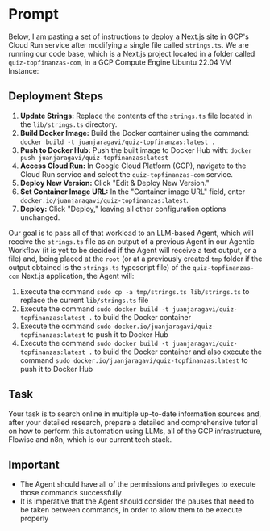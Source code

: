 # Prompt

Below, I am pasting a set of instructions to deploy a Next.js site in GCP's Cloud Run service after
modifying a single file called `strings.ts`. We are running our code base, which is a Next.js
project located in a folder called `quiz-topfinanzas-com`, in a GCP Compute Engine Ubuntu 22.04 VM
Instance:

## Deployment Steps

1. **Update Strings:** Replace the contents of the `strings.ts` file located in the `lib/strings.ts`
   directory.
2. **Build Docker Image:** Build the Docker container using the command:
   `docker build -t juanjaragavi/quiz-topfinanzas:latest .`
3. **Push to Docker Hub:** Push the built image to Docker Hub with:
   `docker push juanjaragavi/quiz-topfinanzas:latest`
4. **Access Cloud Run:** In Google Cloud Platform (GCP), navigate to the Cloud Run service and
   select the `quiz-topfinanzas-com` service.
5. **Deploy New Version:** Click "Edit & Deploy New Version."
6. **Set Container Image URL:** In the "Container image URL" field, enter
   `docker.io/juanjaragavi/quiz-topfinanzas:latest`.
7. **Deploy:** Click "Deploy," leaving all other configuration options unchanged.

Our goal is to pass all of that workload to an LLM-based Agent, which will receive the `strings.ts`
file as an output of a previous Agent in our Agentic Workflow (it is yet to be decided if the Agent
will receive a text output, or a file) and, being placed at the `root` (or at a previously created
`tmp` folder if the output obtained is the `strings.ts` typescript file) of the
`quiz-topfinanzas-com` Next.js application, the Agent will:

1. Execute the command `sudo cp -a tmp/strings.ts lib/strings.ts` to replace the current
   `lib/strings.ts` file
2. Execute the command `sudo docker build -t juanjaragavi/quiz-topfinanzas:latest .` to build the
   Docker container
3. Execute the command `sudo docker.io/juanjaragavi/quiz-topfinanzas:latest` to push it to Docker
   Hub
4. Execute the command `sudo docker build -t juanjaragavi/quiz-topfinanzas:latest .` to build the
   Docker container and also execute the command
   `sudo docker.io/juanjaragavi/quiz-topfinanzas:latest` to push it to Docker Hub

## Task

Your task is to search online in multiple up-to-date information sources and, after your detailed
research, prepare a detailed and comprehensive tutorial on how to perform this automation using
LLMs, all of the GCP infrastructure, Flowise and n8n, which is our current tech stack.

## Important

- The Agent should have all of the permissions and privileges to execute those commands successfully
- It is imperative that the Agent should consider the pauses that need to be taken between commands,
  in order to allow them to be execute properly
